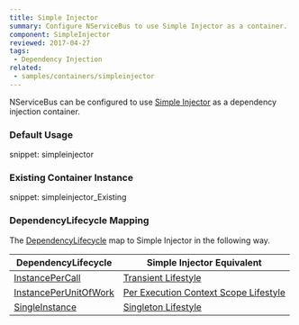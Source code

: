 ```yaml
---
title: Simple Injector
summary: Configure NServiceBus to use Simple Injector as a container.
component: SimpleInjector
reviewed: 2017-04-27
tags:
 - Dependency Injection
related:
 - samples/containers/simpleinjector
---
```



NServiceBus can be configured to use [Simple Injector](https://simpleinjector.org) as a dependency injection container.


### Default Usage

snippet: simpleinjector


### Existing Container Instance

snippet: simpleinjector_Existing


### DependencyLifecycle Mapping

The [DependencyLifecycle](/nservicebus/containers/#dependency-lifecycle) map to Simple Injector in the following way.

| DependencyLifecycle                                                                                             | Simple Injector Equivalent                                                                                                        |
|-----------------------------------------------------------------------------------------------------------------|---------------------------------------------------------------------------------------------------------------------------|
| [InstancePerCall](/nservicebus/containers/#dependency-lifecycle-instancepercall)                                | [Transient Lifestyle](http://simpleinjector.readthedocs.io/en/latest/lifetimes.html#transient)         |
| [InstancePerUnitOfWork](/nservicebus/containers/#dependency-lifecycle-instanceperunitofwork)                    | [Per Execution Context Scope Lifestyle](http://simpleinjector.readthedocs.io/en/latest/lifetimes.html#perexecutioncontextscope) |
| [SingleInstance](/nservicebus/containers/#dependency-lifecycle-singleinstance)                                  | [Singleton Lifestyle](http://simpleinjector.readthedocs.io/en/latest/lifetimes.html#singleton)                          |